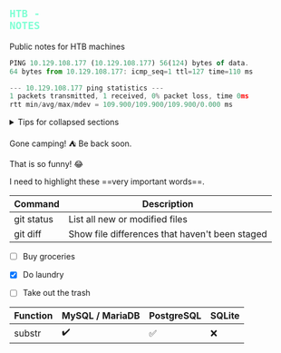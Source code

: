 ## <code style="color : Aquamarine">HTB - NOTES</code>
Public notes for HTB machines

```javascript
PING 10.129.108.177 (10.129.108.177) 56(124) bytes of data.
64 bytes from 10.129.108.177: icmp_seq=1 ttl=127 time=110 ms

--- 10.129.108.177 ping statistics ---
1 packets transmitted, 1 received, 0% packet loss, time 0ms
rtt min/avg/max/mdev = 109.900/109.900/109.900/0.000 ms
```

<details>

<summary>Tips for collapsed sections</summary>

### You can add a header

You can add text within a collapsed section. 

You can add an image or a code block, too.

```ruby
   puts "Hello World"
```

</details>

Gone camping! :tent: Be back soon.

That is so funny! :joy:

I need to highlight these ==very important words==.


| Command | Description |
| --- | --- |
| git status | List all new or modified files |
| git diff | Show file differences that haven't been staged |


- [ ] Buy groceries
- [x] Do laundry
- [ ] Take out the trash


Function | MySQL / MariaDB | PostgreSQL | SQLite
:------------ | :-------------| :-------------| :-------------
substr | :heavy_check_mark: |  :white_check_mark: | :x: